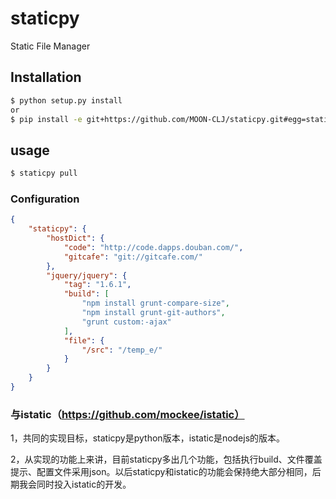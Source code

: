# staticpy

Static File Manager

## Installation
```bash
$ python setup.py install
or 
$ pip install -e git+https://github.com/MOON-CLJ/staticpy.git#egg=staticpy
```

## usage
```bash
$ staticpy pull
```

### Configuration
```json
{
    "staticpy": {
        "hostDict": {
            "code": "http://code.dapps.douban.com/",
            "gitcafe": "git://gitcafe.com/"
        },  
        "jquery/jquery": {
            "tag": "1.6.1",
            "build": [
                "npm install grunt-compare-size",
                "npm install grunt-git-authors",
                "grunt custom:-ajax"
            ],  
            "file": {
                "/src": "/temp_e/"
            }   
        }   
    }   
}
```
### 与istatic（https://github.com/mockee/istatic）

1，共同的实现目标，staticpy是python版本，istatic是nodejs的版本。

2，从实现的功能上来讲，目前staticpy多出几个功能，包括执行build、文件覆盖提示、配置文件采用json。以后staticpy和istatic的功能会保持绝大部分相同，后期我会同时投入istatic的开发。
